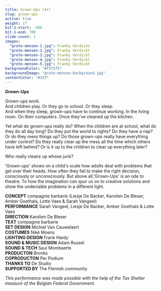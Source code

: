 ```yaml
---
title: Grown-Ups (4+)
slug: grown-ups
active: true
weight: 17
bit-1-start: -500
bit-1-end: 700
slide-count: 1
images:
  "grote-mensen-1.jpg": Franky Verdickt
  "grote-mensen-2.jpg": Franky Verdickt
  "grote-mensen-3.jpg": Franky Verdickt
  "grote-mensen-4.jpg": Franky Verdickt
  "grote-mensen-5.jpg": Franky Verdickt
backgroundColor: "#f5f5f5"
backgroundImage: "grote-mensen-background.jpg"
contentColor: "#333"
---
```

**Grown-Ups**<br>

Grown-ups work.<br>
And children play. Or they go to school. Or they sleep.<br>
And when they sleep, grown-ups have to continue working. In the living room. On their computers. Once they’ve cleaned up the kitchen.<br>   

Yet what do grown-ups really do? When the children are at school, what do they do all day long? Do they put the world to rights? Do they have a nap? Or do they mess things up? Do those grown-ups really have everything under control? Do they really clear up the mess all the time which others have left behind? Or is it up to the children to clear up everything later?   

Who really cleans up whose junk? 

'Grown-ups' shows on a child's scale how adults deal with problems that get over their heads. How often they fail to make the right decision, consciously or unconsciously. But above all,'Grown-Ups' is an ode to theatre. To how the imagination can spur us on to creative solutions and show the undeniable problems in a different light.


**CONCEPT** compagnie barbarie (Liesje De Backer, Karolien De Bleser, Amber Goethals, Lotte Vaes & Sarah Vangeel)<br>
**PERFORMANCE** Sarah Vangeel, Liesje De Backer, Amber Goethals & Lotte Vaes<br>
**DIRECTION** Karolien De Bleser<br>
**TEXT** compagnie barbarie<br>
**SET DESIGN** Michiel Van Cauwelaert<br>
**COSTUMES** Nikè Moens<br>
**LIGHTING DESIGN** Frank Hardy<br>
**SOUND & MUSIC DESIGN** Adam Russel<br>
**SOUND & TECH** Saul Mombaerts<br>
**PRODUCTON** Bronks<br>
**COPRODUCTON** Per Podium<br>
**THANKS TO** De Studio<br>
**SUPPORTED BY** The Flemish community<br>

*This performance was made possible with the help of the Tax Shelter measure of the Belgian Federal Government.*
